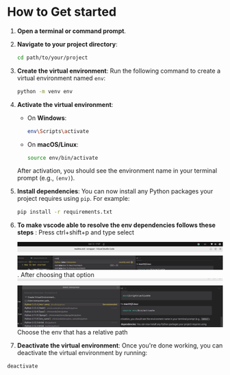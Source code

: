 # How to Get started

1. **Open a terminal or command prompt**.

2. **Navigate to your project directory**:

   ```bash
   cd path/to/your/project
   ```

3. **Create the virtual environment**:
   Run the following command to create a virtual environment named `env`:

   ```bash
   python -m venv env
   ```

4. **Activate the virtual environment**:

   - On **Windows**:
     ```bash
     env\Scripts\activate
     ```
   - On **macOS/Linux**:
     ```bash
     source env/bin/activate
     ```

   After activation, you should see the environment name in your terminal prompt (e.g., `(env)`).

5. **Install dependencies**:
   You can now install any Python packages your project requires using `pip`. For example:

   ```bash
   pip install -r requirements.txt
   ```

6. **To make vscode able to resolve the env dependencies follows these steps** :
   Press ctrl+shift+p and type select

   ![alt text](docs/image.png).
   After choosing that option
   ![alt text](docs/image-1.png)
   Choose the env that has a relative path

7. **Deactivate the virtual environment**:
   Once you're done working, you can deactivate the virtual environment by running:

```bash
deactivate
```
